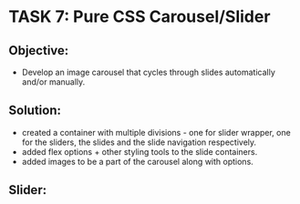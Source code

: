 # TASK 7: **Pure CSS Carousel/Slider**

## **Objective:**

- Develop an image carousel that cycles through slides automatically and/or manually.

## Solution:

- created a container with multiple divisions - one for slider wrapper, one for the sliders, the slides and the slide navigation respectively.
- added flex options + other styling tools to the slide containers.
- added images to be a part of the carousel along with options.

## Slider:
